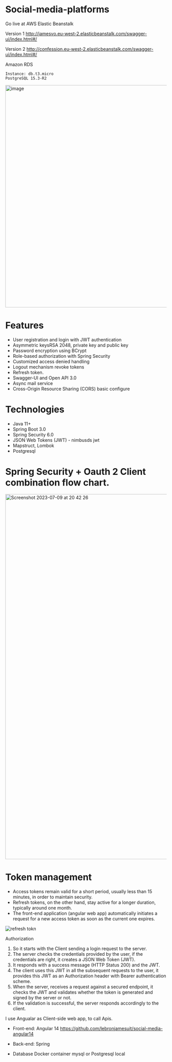 # Social-media-platforms

Go live at AWS Elastic Beanstalk

Version 1
  http://jamesvo.eu-west-2.elasticbeanstalk.com/swagger-ui/index.html#/

Version 2
  http://confession.eu-west-2.elasticbeanstalk.com/swagger-ui/index.html#/

  

Amazon RDS 

    Instance: db.t3.micro
    PostgreSQL 15.3-R2  


<img width="693" alt="image" src="https://github.com/lebronjamesuit/social-media-platforms/assets/11584601/8faaac07-563c-4228-90b5-a780659498e1">



# Features

- User registration and login with JWT authentication
- Asymmetric keysRSA 2048, private key and public key
- Password encryption using BCrypt
- Role-based authorization with Spring Security
- Customized access denied handling
- Logout mechanism revoke tokens 
- Refresh token.
- Swagger-UI and Open API 3.0
- Async mail service 
- Cross-Origin Resource Sharing (CORS) basic configure

# Technologies
- Java 11+ 
- Spring Boot 3.0
- Spring Security 6.0
- JSON Web Tokens (JWT) - nimbusds jwt 
- Mapstruct, Lombok
- Postgresql 




# Spring Security + Oauth 2 Client combination flow chart.

<img width="1138" alt="Screenshot 2023-07-09 at 20 42 26" src="https://github.com/lebronjamesuit/social-media-platforms/assets/11584601/633db9db-6940-4e60-8450-f56745fe4e6c">

# Token management

- Access tokens remain valid for a short period, usually less than 15 minutes, in order to maintain security. 
- Refresh tokens, on the other hand, stay active for a longer duration, typically around one month.
- The front-end application (angular web app) automatically initiates a request for a new access token as soon as the current one expires.
  
![refresh tokn](https://github.com/lebronjamesuit/social-media-platforms/assets/11584601/2f9cb3cf-6c25-41a6-8fbe-c5fb053d3f5a)

Authorization
1. So it starts with the Client sending a login request to the server.
2. The server checks the credentials provided by the user, if the credentials are right, it creates a JSON Web Token (JWT).
3. It responds with a success message (HTTP Status 200) and the JWT.
4. The client uses this JWT in all the subsequent requests to the user, it provides this JWT as an Authorization header with Bearer authentication scheme.
5. When the server, receives a request against a secured endpoint, it checks the JWT and validates whether the token is generated and signed by the server or not.
6. If the validation is successful, the server responds accordingly to the client.



I use Angualar as Client-side web app, to call Apis.

- Front-end: Angular 14 https://github.com/lebronjamesuit/social-media-angular14

- Back-end: Spring 

- Database Docker container mysql or Postgresql local











